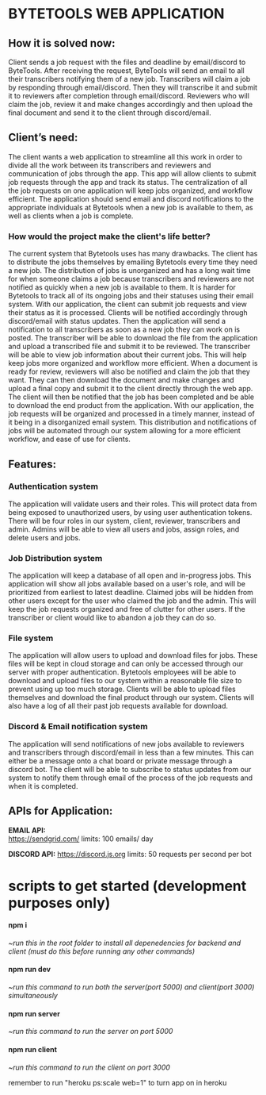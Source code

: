 # BYTETOOLS WEB APPLICATION

## How it is solved now:
Client sends a job request with the files and deadline by email/discord to ByteTools. After receiving the request, ByteTools will send an email to all their transcribers notifying them of a new job. Transcribers will claim a job by responding through email/discord. Then they will transcribe it and submit it to reviewers after completion through email/discord. Reviewers who will claim the job, review it and make changes accordingly and then upload the final document and send it to the client through discord/email.

## Client’s need:
The client wants a web application to streamline all this work in order to divide all the work between its transcribers and reviewers and communication of jobs through the app. This app will allow clients to submit job requests through the app and track its status. The centralization of all the job requests on one application will keep jobs organized, and workflow efficient. The application should send email and discord notifications to the appropriate individuals at Bytetools when a new job is available to them, as well as clients when a job is complete.

### How would the project make the client's life better?

The current system that Bytetools uses has many drawbacks. The client has to distribute the jobs themselves by emailing Bytetools every time they need a new job. The distribution of jobs is unorganized and has a long wait time for when someone claims a job because transcribers and reviewers are not notified as quickly when a new job is available to them. It is harder for Bytetools to track all of its ongoing jobs and their statuses using their email system. 
With our application, the client can submit job requests and view their status as it is processed. Clients will be notified accordingly through discord/email with status updates. Then the application will send a notification to all transcribers as soon as a new job they can work on is posted. The transcriber will be able to download the file from the application and upload a transcribed file and submit it to be reviewed. The transcriber will be able to view job information about their current jobs. This will help keep jobs more organized and workflow more efficient. When a document is ready for review, reviewers will also be notified and claim the job that they want. They can then download the document and make changes and upload a final copy and submit it to the client directly through the web app. The client will then be notified that the job has been completed and be able to download the end product from the application. With our application, the job requests will be organized and processed in a timely manner, instead of it being in a disorganized email system. This distribution and notifications of jobs will be automated through our system allowing for a more efficient workflow, and ease of use for clients.

## Features:

### Authentication system 
The application will validate users and their roles. This will protect data from being exposed to unauthorized users, by using user authentication tokens. There will be four roles in our system, client, reviewer, transcribers and admin. Admins will be able to view all users and jobs, assign roles, and delete users and jobs.
	
### Job Distribution system
The application will keep a database of all open and in-progress jobs. This application will show all jobs available based on a user's role, and will be prioritized from earliest to latest deadline. Claimed jobs will be hidden from other users except for the user who claimed the job and the admin. This will keep the job requests organized and free of clutter for other users. If the transcriber or client would like to abandon a job they can do so.

### File system
The application will allow users to upload and download files for jobs. These files will be kept in  cloud storage and can only be accessed through our server with proper authentication. Bytetools employees will be able to download and upload files to our system within a reasonable file size to prevent using up too much storage. Clients will be able to upload files themselves and download the final product through our system. Clients will also have a log of all their past job requests available for download.

### Discord & Email notification system
The application will send notifications of new jobs available to reviewers and transcribers through discord/email in less than a few minutes. This can either be a message onto a chat board or private message through a discord bot. The client will be able to subscribe to status updates from our system to notify them through email of the process of the job requests and when it is completed.


## APIs for Application:

**EMAIL API:**	
https://sendgrid.com/ 
limits: 100 emails/ day

**DISCORD API:** 
https://discord.js.org
limits: 50 requests per second per bot

# scripts to get started (development purposes only)
#### npm i
*~run this in the root folder to install all depenedencies for backend and client (must do this before running any other commands)*
#### npm run dev
*~run this command to run both the server(port 5000) and client(port 3000) simultaneously* 
#### npm run server
*~run this command to run the server on port 5000*
#### npm run client
*~run this command to run the client on port 3000*

remember to run "heroku ps:scale web=1" to turn app on in heroku